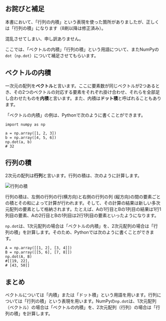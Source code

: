 ## お詫びと補足
本書において、「行列の内積」という表現を使った箇所がありましたが、正しくは「行列の積」になります（8刷以降は修正済み）。

混乱させてしまい、申し訳ありません。

ここでは、「ベクトルの内積」「行列の積」という用語について、またNumPyの`dot`（`np.dot`）について補足させてもらいます。

## ベクトルの内積
一次元の配列を**ベクトル**と言います。ここに要素数が同じベクトルが2つあるとき、その2つのベクトルの対応する要素をそれぞれ掛け合わせ、それらを全部足し合わせたものを**内積**と言います。また、内積は**ドット積**と呼ばれることもあります。



「ベクトルの内積」の例は、Pythonで次のように書くことができます。

```
import numpy as np 

a = np.array([1, 2, 3])
b = np.array([4, 5, 6])
np.dot(a, b) 
# 32
```

## 行列の積

2次元の配列は**行列**と言います。行列の積は、次のように計算します。

![行列の積](https://raw.githubusercontent.com/oreilly-japan/deep-learning-from-scratch/images/matrix_mul.png)

行列の積は、左側の行列の行(横方向)と右側の行列の列 (縦方向)の間の要素ごとの積とその和によって計算が行われます。そして、その計算の結果は新しい多次元配列の要素として格納されます。たとえば、Aの1行目とBの1列目の結果は1行1列目の要素、Aの2行目とBの1列目は2行1列目の要素といったようになります。


`np.dot`は、1次元配列の場合は「ベクトルの内積」を、2次元配列の場合は「行列の積」を計算します。そのため、Pythonでは次のように書くことができます。

```
A = np.array([[1, 2], [3, 4]])
B = np.array([[5, 6], [7, 8]])
np.dot(A, B) 
#[[19, 22],
# [43, 50]]
```

## まとめ
ベクトルについては「内積」または「ドット積」という用語を用います。行列については「行列の積」という表現を用います。NumPyの`np.dot`は、1次元配列（ベクトル）の場合は「ベクトルの内積」を、2次元配列（行列）の場合は「行列の積」を計算します。

